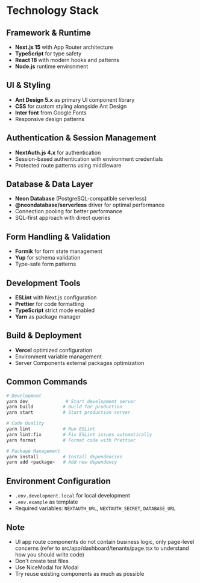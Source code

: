 # Technology Stack

## Framework & Runtime

- **Next.js 15** with App Router architecture
- **TypeScript** for type safety
- **React 18** with modern hooks and patterns
- **Node.js** runtime environment

## UI & Styling

- **Ant Design 5.x** as primary UI component library
- **CSS** for custom styling alongside Ant Design
- **Inter font** from Google Fonts
- Responsive design patterns

## Authentication & Session Management

- **NextAuth.js 4.x** for authentication
- Session-based authentication with environment credentials
- Protected route patterns using middleware

## Database & Data Layer

- **Neon Database** (PostgreSQL-compatible serverless)
- **@neondatabase/serverless** driver for optimal performance
- Connection pooling for better performance
- SQL-first approach with direct queries

## Form Handling & Validation

- **Formik** for form state management
- **Yup** for schema validation
- Type-safe form patterns

## Development Tools

- **ESLint** with Next.js configuration
- **Prettier** for code formatting
- **TypeScript** strict mode enabled
- **Yarn** as package manager

## Build & Deployment

- **Vercel** optimized configuration
- Environment variable management
- Server Components external packages optimization

## Common Commands

```bash
# Development
yarn dev              # Start development server
yarn build           # Build for production
yarn start           # Start production server

# Code Quality
yarn lint            # Run ESLint
yarn lint:fix        # Fix ESLint issues automatically
yarn format          # Format code with Prettier

# Package Management
yarn install         # Install dependencies
yarn add <package>   # Add new dependency
```

## Environment Configuration

- `.env.development.local` for local development
- `.env.example` as template
- Required variables: `NEXTAUTH_URL`, `NEXTAUTH_SECRET`, `DATABASE_URL`

## Note

- UI app route components do not contain business logic, only page-level concerns (refer to src/app/dashboard/tenants/page.tsx to understand how you should write code)
- Don't create test files
- Use NiceModal for Modal
- Try reuse existing components as much as possible
